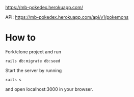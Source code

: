 https://mb-pokedex.herokuapp.com/

API: https://mb-pokedex.herokuapp.com/api/v1/pokemons

# How to

Fork/clone project and run 

```rails db:migrate db:seed```

Start the server by running 

```rails s```

and open localhost:3000 in your browser.
